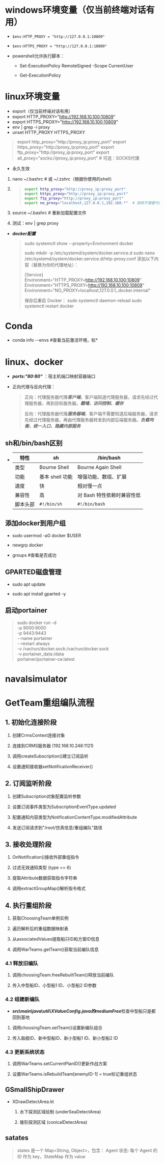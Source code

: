 # windows环境变量（仅当前终端对话有用）

- ```
  $env:HTTP_PROXY = "http://127.0.0.1:10809"
  ```

- ```
  $env:HTTPS_PROXY = "http://127.0.0.1:10809"
  ```

- powershell允许执行脚本：

  - Set-ExecutionPolicy RemoteSigned -Scope CurrentUser

  - Get-ExecutionPolicy

# linux环境变量

- export（仅当前终端对话有用）
- export HTTP_PROXY="http://192.168.10.100:10809"
- export HTTPS_PROXY="http://192.168.10.100:10809"
- env | grep -i proxy
- unset HTTP_PROXY HTTPS_PROXY

> export http_proxy="http://proxy_ip:proxy_port"
> export https_proxy="http://proxy_ip:proxy_port"
> export ftp_proxy="http://proxy_ip:proxy_port"
> export all_proxy="socks://proxy_ip:proxy_port"  # 可选：SOCKS代理

- 永久生效

1. nano ~/.bashrc  # 或 ~/.zshrc（根据你使用的shell）

2. > ```sh
   > export http_proxy="http://proxy_ip:proxy_port"
   > export https_proxy="http://proxy_ip:proxy_port"
   > export ftp_proxy="http://proxy_ip:proxy_port"
   > export no_proxy="localhost,127.0.0.1,192.168.*"  # 排除不需要代理的地址
   > ```

3. source ~/.bashrc  # 重新加载配置文件
4. 测试：env | grep proxy

- ***docker配置***

  > sudo systemctl show --property=Environment docker
  >
  > sudo mkdir -p /etc/systemd/system/docker.service.d
  > sudo nano /etc/systemd/system/docker.service.d/http-proxy.conf
  > 添加以下内容（替换为你的代理地址）：
  >
  > 
  >
  > [Service]
  > Environment="HTTP_PROXY=http://192.168.10.100:10809"
  > Environment="HTTPS_PROXY=http://192.168.10.100:10809"
  > Environment="NO_PROXY=localhost,127.0.0.1,.docker.internal"
  >
  > 
  >
  > 保存后重启 Docker：
  > sudo systemctl daemon-reload
  > sudo systemctl restart docker

# Conda

- conda info --envs   #查看当前激活环境，标*

# linux、docker

- ***ports:"80:80"*** ：宿主机端口映射容器端口

- 正向代理与反向代理：

  > 正向：代理服务器代理***客户端***，客户端知道代理服务器，请求先经过代理服务器，再到目标服务器。***翻墙、访问控制、缓存***
  >
  > 反向：代理服务器代理***服务器端***，客户端不需要知道后端服务器，请求先经过代理服务器，再由代理服务器转发到内部后端服务器。***负载均衡、统一入口、隐藏内部服务***

## sh和/bin/bash区别

- | 特性     | sh              | /bin/bash                  |
  | -------- | --------------- | -------------------------- |
  | 类型     | Bourne Shell    | Bourne Again Shell         |
  | 功能     | 基本 shell 功能 | 增强功能、数组、扩展       |
  | 速度     | 快              | 相对慢一点                 |
  | 兼容性   | 高              | 对 Bash 特性依赖时兼容性低 |
  | 脚本头部 | `#!/bin/sh`     | `#!/bin/bash`              |

## 添加docker到用户组

- sudo usermod -aG docker $USER

- newgrp docker
- groups #查看是否成功

## GPARTED磁盘管理

- sudo apt update

- sudo apt install gparted -y

## 启动portainer

> sudo docker run -d \
>   -p 9000:9000 \
>   -p 9443:9443 \
>   --name portainer \
>   --restart always \
>   -v /var/run/docker.sock:/var/run/docker.sock \
>   -v portainer_data:/data \
>   portainer/portainer-ce:latest

# navalsimulator

# GetTeam重组编队流程

## 1. 初始化连接阶段

1. 创建CrmsContext连接对象

2. 连接到CRMS服务器 (192.168.10.248:1121)

3. 调用createSubscription()建立订阅监听

4. 设置通知接收器setNotificationReceiver()

## 2. 订阅监听阶段

1. 创建Subscription对象配置监听参数

2. 设置订阅事件类型为SubscriptionEventType.updated

3. 配置通知内容类型为NotificationContentType.modifiedAttribute

4. 发送订阅请求到"/root/仿真信息/重组编队"路径

## 3. 接收处理阶段

1. OnNotification()接收外部重组指令

2. 过滤无效通知类型 (type == 6)

3. 提取Attribute数据获取指令字符串

4. 调用extractGroupMap()解析指令格式

## 4. 执行重组阶段

1. 获取ChoosingTeam单例实例

2. 遍历解析后的重组数据映射表

3. 从associatedValues提取船只ID和方案ID信息

4. 调用WarTeams.getTeam()获取当前编队信息

### 4.1 释放旧编队

1. 调用choosingTeam.freeRebuiltTeam()释放当前编队

1. 传入中型船ID、小型船1 ID、小型船2 ID参数

### 4.2 组建新编队

- ***src\main\java\util\XValueConfig.java的mediumFree***检查中型船只是都回到基地

1. 调用choosingTeam.setTeam()设置新编队组合

1. 传入敌舰ID、新中型船ID、新小型船1 ID、新小型船2 ID

### 4.3 更新系统状态

1. 调用WarTeams.setCurrentPlanID()更新作战方案

1. 设置WarTeams.isRebuildTeam[enemyID-1] = true标记重组状态

## GSmallShipDrawer

- XDrawDetectArea.kt

  1. 水下探测区域绘制 (underSeaDetectArea)

  2. 锥形探测区域 (conicalDetectArea)

## satates

> states 是一个 Map<String, Object>，包含：
> Agent 状态: 每个 Agent 的 ID 作为 key，StateMap 作为 value
